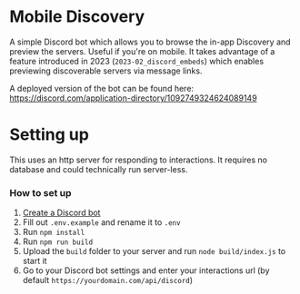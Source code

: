 # Mobile Discovery
A simple Discord bot which allows you to browse the in-app Discovery and preview the servers. Useful if you're on mobile.
It takes advantage of a feature introduced in 2023 (`2023-02_discord_embeds`) which enables previewing discoverable servers via message links.

A deployed version of the bot can be found here: https://discord.com/application-directory/1092749324624089149

# Setting up
This uses an http server for responding to interactions. It requires no database and could technically run server-less.

### How to set up
1. [Create a Discord bot](https://discord.com/developers/applications)
2. Fill out `.env.example` and rename it to `.env`
3. Run `npm install`
4. Run `npm run build`
5. Upload the `build` folder to your server and run `node build/index.js` to start it
6. Go to your Discord bot settings and enter your interactions url (by default `https://yourdomain.com/api/discord`)
